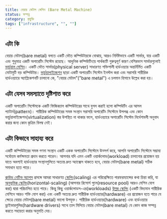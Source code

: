 ```yaml
---
title: বেয়ার মেটাল মেশিন (Bare Metal Machine)
status: সম্পন্ন
category: প্রযুক্তি
tags: ["infrastructure", "", ""]
---
```


## এটা কি

বেয়ার মেটাল(bare metal) বলতে একটি ভৌত ​​কম্পিউটারকে বোঝায়, আরও নির্দিষ্টভাবে একটি সার্ভার, যার একটি এবং শুধুমাত্র একটি অপারেটিং সিস্টেম রয়েছে।
আধুনিক কম্পিউটিংয়ে পার্থক্যটি গুরুত্বপূর্ণ কারণ বেশিরভাগ সার্ভারগুলোই [ভার্চুয়াল মেশিন](/bn/virtual-machine/)।
একটি ভৌত ​​সার্ভার(physical server) সাধারণত শক্তিশালী হার্ডওয়্যার অন্তর্নির্মিত একটি মোটামুটি বড় কম্পিউটার।
[ভার্চুয়ালাইজেশন](bn/virtualization/) ছাড়া একটি অপারেটিং সিস্টেম ইনস্টল করা এবং সরাসরি শারীরিক হার্ডওয়্যারে অ্যাপ্লিকেশনটি চালানো কে,
"বেয়ার মেটাল"("bare metal") এ চলমান হিসাবে উল্লেখ করা হয়।

## এটা যেসব সমস্যাতে দৃষ্টিপাত করে

একটি অপারেটিং সিস্টেমকে একটি ফিজিক্যাল কম্পিউটারের সাথে যুগল করাই হলো কম্পিউটিং এর আসল প্যাটার্ন(pattern)।
শারীরিক কম্পিউটারের সমস্ত সংস্থান সরাসরি অপারেটিং সিস্টেমে উপলব্ধ এবং কোন ভার্চুয়ালাইজেশন(virtualization) স্তর উপস্থিত না থাকার ফলে,
হার্ডওয়্যারে অপারেটিং সিস্টেম নির্দেশাবলী অনুবাদ করার জন্য কোন কৃত্রিম বিলম্ব নেই।

## এটা কিভাবে সাহায্য করে

একটি কম্পিউটারের সমস্ত গণনা সংস্থান একটি একক অপারেটিং সিস্টেমে উত্সর্গ করে,
আপনি অপারেটিং সিস্টেমে সম্ভাব্য সর্বোত্তম কর্মক্ষমতা প্রদান করতে পারেন।
আপনার যদি এমন একটি ওয়ার্কলোড(workload) চালানোর প্রয়োজন হয় যাতে অবশ্যই হার্ডওয়্যার সংস্থানগুলিতে অত্যন্ত দ্রুত অ্যাক্সেস থাকতে হবে,
বেয়ার মেটাল(bare metal) সঠিক সমাধান হতে পারে।

[ক্লাউড নেটিভ অ্যাপস](/bn/cloud-native-apps/) প্রসঙ্গে
আমরা সাধারণত [স্কেলিং](/bn/scalability/)(scaling) এর পরিপ্রেক্ষিতে পারফরম্যান্সের কথা চিন্তা করি,
যা [অনুভূমিক স্কেলিং](/bn/horizontal-scaling/)(horizontal-scaling) (আপনার রিসোর্স পুলে(resource pool) আরও মেশিন যোগ করা) দ্বারা পরিচালিত হতে পারে।
কিন্তু কিছু ওয়ার্কলোডস-এর(workloads)  [উল্লম্ব স্কেলিং](/bn/vertical-scaling/) (একটি বিদ্যমান শারীরিক মেশিনে আরও শক্তি যোগ করা)
এবং একটি অত্যন্ত দ্রুত শারীরিক হার্ডওয়্যার(hardware) এর প্রয়োজন হতে পারে যে ক্ষেত্রে বেয়ার মেটাল(bare metal) ভালো উপযুক্ত।
শারীরিক হার্ডওয়্যার(hardware) এবং হার্ডওয়্যার ড্রাইভারগুলির(hardware drivers) সাথে তাল মিলিয়ে বেয়ার মেটাল(bare metal) যে কোন কাজ সম্পন্ন করতে সহায়তা করার অনুমতি দেয়।
